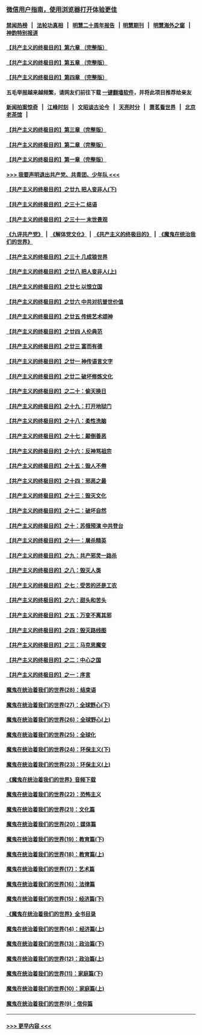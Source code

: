 ### [微信用户指南，使用浏览器打开体验更佳](https://github.com/gfw-breaker/banned-news1/blob/master/indexes/wechat-guide.md?t=0)
#### [禁闻热榜](热点新闻.md?t=0)  &nbsp;&nbsp;|&nbsp;&nbsp; [法轮功真相](https://github.com/gfw-breaker/truth/blob/master/README.md?t=0) &nbsp;&nbsp;|&nbsp;&nbsp; [明慧二十周年报告](https://github.com/gfw-breaker/mh-reports/blob/master/README.md?t=0) &nbsp;&nbsp;|&nbsp;&nbsp;[明慧期刊](https://github.com/gfw-breaker/mh-qikan) &nbsp;&nbsp;|&nbsp;&nbsp; [明慧海外之窗](https://github.com/gfw-breaker/mh-news/blob/master/README.md?t=0) &nbsp;&nbsp;|&nbsp;&nbsp; [神韵特别报道](https://github.com/gfw-breaker/mh-news/blob/master/shenyun.md?t=0)
#### [【共产主义的终极目的】第六章 （完整版）](../pages/nsc422/n11428913.md?t=02142302) 
#### [【共产主义的终极目的】第五章 （完整版）](../pages/nsc422/n11428912.md?t=02142302) 
#### [【共产主义的终极目的】第四章 （完整版）](../pages/nsc422/n11428907.md?t=02142302) 
#### 五毛举报越来越频繁，请网友们前往下载 [一键翻墙软件](https://github.com/gfw-breaker/ssr-accounts)，并将此项目推荐给亲友
#### [新闻拍案惊奇](https://github.com/gfw-breaker/banned-news1/blob/master/pages/link4.md) &nbsp;&nbsp;|&nbsp;&nbsp; [江峰时刻](https://github.com/gfw-breaker/banned-news1/blob/master/pages/link4.md) &nbsp;&nbsp;|&nbsp;&nbsp; [文昭谈古论今](https://github.com/gfw-breaker/banned-news1/blob/master/pages/link4.md) &nbsp;&nbsp;|&nbsp;&nbsp; [天亮时分](https://github.com/gfw-breaker/banned-news1/blob/master/pages/link4.md) &nbsp;&nbsp;|&nbsp;&nbsp; [萧茗看世界](https://github.com/gfw-breaker/banned-news1/blob/master/pages/link4.md) &nbsp;&nbsp;|&nbsp;&nbsp; [北京老茶馆](https://github.com/gfw-breaker/banned-news1/blob/master/pages/link4.md) &nbsp;&nbsp;|&nbsp;&nbsp; 
#### [【共产主义的终极目的】第三章（完整版）](../pages/nsc422/n11428848.md?t=02142302) 
#### [【共产主义的终极目的】第二章（完整版）](../pages/nsc422/n11428831.md?t=02142302) 
#### [【共产主义的终极目的】第一章（完整版）](../pages/nsc422/n11417651.md?t=02142302) 
#### [>>> 我要声明退出共产党、共青团、少年队 <<<](https://github.com/begood0513/goodnews/blob/master/quit/letter.md) 
#### [【共产主义的终极目的】之廿九 把人变非人(下)](../pages/nsc422/n11344140.md?t=02142302) 
#### [【共产主义的终极目的】之三十二 结语](../pages/nsc422/n11360535.md?t=02142302) 
#### [【共产主义的终极目的】之三十一 末世景观](../pages/nsc422/n11351129.md?t=02142302) 
#### [《九评共产党》](https://github.com/begood0513/9ping.md/blob/master/README.md) &nbsp;|&nbsp; [《解体党文化》](../../../../jtdwh.md/blob/master/README.md)  &nbsp;|&nbsp; [《共产主义的终极目的》](../../../../gczydzjmd.md/blob/master/README.md) &nbsp;|&nbsp; [《魔鬼在统治我们的世界》](../../../../mgztzwmdsj.md/blob/master/README.md) 
#### [【共产主义的终极目的】之三十 几成狼世界](../pages/nsc422/n11348280.md?t=02142302) 
#### [【共产主义的终极目的】之廿八 把人变非人(上)](../pages/nsc422/n11340492.md?t=02142302) 
#### [【共产主义的终极目的】之廿七 以恨立国](../pages/nsc422/n11336944.md?t=02142302) 
#### [【共产主义的终极目的】之廿六 中共对抗普世价值](../pages/nsc422/n11324785.md?t=02142302) 
#### [【共产主义的终极目的】之廿五 传统艺术颂神](../pages/nsc422/n11296396.md?t=02142302) 
#### [【共产主义的终极目的】之廿四 人伦典范](../pages/nsc422/n11296397.md?t=02142302) 
#### [【共产主义的终极目的】之廿三 富而有德](../pages/nsc422/n11283598.md?t=02142302) 
#### [【共产主义的终极目的】之廿一 神传语言文字](../pages/nsc422/n11263265.md?t=02142302) 
#### [【共产主义的终极目的】之廿二 破坏修炼文化](../pages/nsc422/n11245728.md?t=02142302) 
#### [【共产主义的终极目的】之二十：偷天换日](../pages/nsc422/n11238846.md?t=02142302) 
#### [【共产主义的终极目的】之十九：打开地狱门](../pages/nsc422/n11206376.md?t=02142302) 
#### [【共产主义的终极目的】之十八：柔性洗脑](../pages/nsc422/n11199994.md?t=02142302) 
#### [【共产主义的终极目的】之十七：颠倒善恶](../pages/nsc422/n11179782.md?t=02142302) 
#### [【共产主义的终极目的】之十六：反神骂祖宗](../pages/nsc422/n11166798.md?t=02142302) 
#### [【共产主义的终极目的】之十五：毁人不倦](../pages/nsc422/n11166792.md?t=02142302) 
#### [【共产主义的终极目的】之十四：邪恶之最](../pages/nsc422/n11150249.md?t=02142302) 
#### [【共产主义的终极目的】之十三：毁灭文化](../pages/nsc422/n11135227.md?t=02142302) 
#### [【共产主义的终极目的】之十二：破坏自然](../pages/nsc422/n11135214.md?t=02142302) 
#### [【共产主义的终极目的】之十：苏俄预演 中共登台](../pages/nsc422/n11118424.md?t=02142302) 
#### [【共产主义的终极目的】之十一：屠杀精英](../pages/nsc422/n11118442.md?t=02142302) 
#### [【共产主义的终极目的】之九：共产邪灵一路杀](../pages/nsc422/n11114139.md?t=02142302) 
#### [【共产主义的终极目的】之八：毁灭人类](../pages/nsc422/n11108503.md?t=02142302) 
#### [【共产主义的终极目的】之七：受苦的还是工农](../pages/nsc422/n11101809.md?t=02142302) 
#### [【共产主义的终极目的】之六：甜头和苦头](../pages/nsc422/n11096971.md?t=02142302) 
#### [【共产主义的终极目的】之五：万变不离其邪](../pages/nsc422/n11091285.md?t=02142302) 
#### [【共产主义的终极目的】之四：毁灭路线图](../pages/nsc422/n11086284.md?t=02142302) 
#### [【共产主义的终极目的】之三：马克思魔变](../pages/nsc422/n11061941.md?t=02142302) 
#### [【共产主义的终极目的】之二：中心之国](../pages/nsc422/n11047728.md?t=02142302) 
#### [【共产主义的终极目的】之一：序言](../pages/nsc422/n11086077.md?t=02142302) 
#### [魔鬼在统治着我们的世界(28)：结束语](../pages/nsc422/n10936246.md?t=02142302) 
#### [魔鬼在统治着我们的世界(27)：全球野心(下)](../pages/nsc422/n10928319.md?t=02142302) 
#### [魔鬼在统治着我们的世界(26)：全球野心(上)](../pages/nsc422/n10900318.md?t=02142302) 
#### [魔鬼在统治着我们的世界(25)：全球化](../pages/nsc422/n10788205.md?t=02142302) 
#### [魔鬼在统治着我们的世界(24)：环保主义(下)](../pages/nsc422/n10695307.md?t=02142302) 
#### [魔鬼在统治着我们的世界(23)：环保主义(上)](../pages/nsc422/n10688613.md?t=02142302) 
#### [《魔鬼在统治着我们的世界》音频下载](../pages/nsc422/n10635553.md?t=02142302) 
#### [魔鬼在统治着我们的世界(22)：恐怖主义](../pages/nsc422/n10614727.md?t=02142302) 
#### [魔鬼在统治着我们的世界(21)：文化篇](../pages/nsc422/n10597706.md?t=02142302) 
#### [魔鬼在统治着我们的世界(20)：媒体篇](../pages/nsc422/n10586579.md?t=02142302) 
#### [魔鬼在统治着我们的世界(19)：教育篇(下)](../pages/nsc422/n10564808.md?t=02142302) 
#### [魔鬼在统治着我们的世界(18)：教育篇(上)](../pages/nsc422/n10526970.md?t=02142302) 
#### [魔鬼在统治着我们的世界(17)：艺术篇](../pages/nsc422/n10499093.md?t=02142302) 
#### [魔鬼在统治着我们的世界(16)：法律篇](../pages/nsc422/n10485969.md?t=02142302) 
#### [魔鬼在统治着我们的世界(15)：经济篇(下)](../pages/nsc422/n10469975.md?t=02142302) 
#### [《魔鬼在统治着我们的世界》全书目录](../pages/nsc422/n10464261.md?t=02142302) 
#### [魔鬼在统治着我们的世界(14)：经济篇(上)](../pages/nsc422/n10457370.md?t=02142302) 
#### [魔鬼在统治着我们的世界(13)：政治篇(下)](../pages/nsc422/n10448270.md?t=02142302) 
#### [魔鬼在统治着我们的世界(12)：政治篇(上)](../pages/nsc422/n10444576.md?t=02142302) 
#### [魔鬼在统治着我们的世界(11)：家庭篇(下)](../pages/nsc422/n10440961.md?t=02142302) 
#### [魔鬼在统治着我们的世界(10)：家庭篇(上)](../pages/nsc422/n10435448.md?t=02142302) 
#### [魔鬼在统治着我们的世界(9)：信仰篇](../pages/nsc422/n10432159.md?t=02142302) 

----
#### [ >>> 更早内容 <<< ](../indexes/nsc422-earlier.md)
